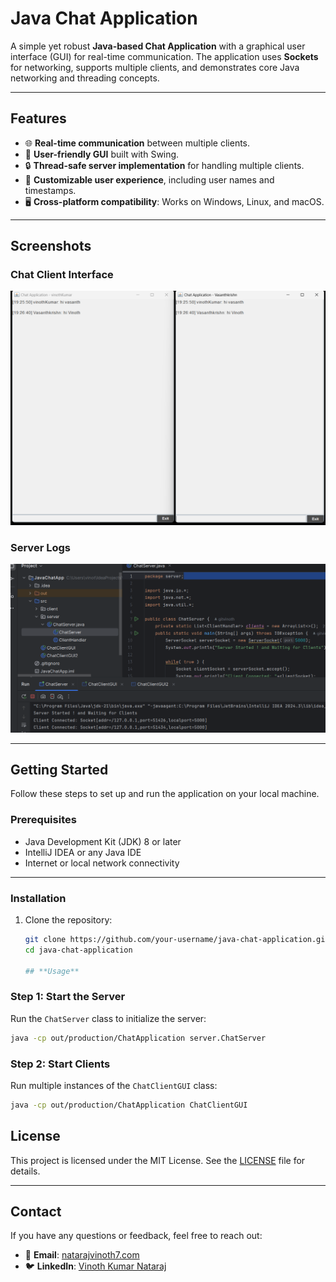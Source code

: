 # **Java Chat Application**

A simple yet robust **Java-based Chat Application** with a graphical user interface (GUI) for real-time communication. The application uses **Sockets** for networking, supports multiple clients, and demonstrates core Java networking and threading concepts.

---

## **Features**

- 🌐 **Real-time communication** between multiple clients.
- 💬 **User-friendly GUI** built with Swing.
- 🔒 **Thread-safe server implementation** for handling multiple clients.
- 🚀 **Customizable user experience**, including user names and timestamps.
- 🖥️ **Cross-platform compatibility**: Works on Windows, Linux, and macOS.

---

## **Screenshots**

### **Chat Client Interface**
![Chat Interface](https://github.com/Vinoth-Kumar-N/Chat-App-Java/blob/main/images/img1.png)

### **Server Logs**
![Server Logs](https://github.com/Vinoth-Kumar-N/Chat-App-Java/blob/main/images/serverLog.png)

---

## **Getting Started**

Follow these steps to set up and run the application on your local machine.

### **Prerequisites**

- Java Development Kit (JDK) 8 or later
- IntelliJ IDEA or any Java IDE
- Internet or local network connectivity

---

### **Installation**

1. Clone the repository:
   ```bash
   git clone https://github.com/your-username/java-chat-application.git
   cd java-chat-application

   ## **Usage**

### **Step 1: Start the Server**
Run the `ChatServer` class to initialize the server:
```bash
java -cp out/production/ChatApplication server.ChatServer
```
### **Step 2: Start Clients**
Run multiple instances of the `ChatClientGUI` class:
```bash
java -cp out/production/ChatApplication ChatClientGUI
```

## **License**

This project is licensed under the MIT License. See the [LICENSE](LICENSE) file for details.

---

## **Contact**

If you have any questions or feedback, feel free to reach out:

- 📧 **Email**: [natarajvinoth7.com](mailto:natarajvinoth7.com)
- 🐦 **LinkedIn**: [Vinoth Kumar Nataraj](https://www.linkedin.com/in/vinothkumar-nataraj-2285a8251/)







